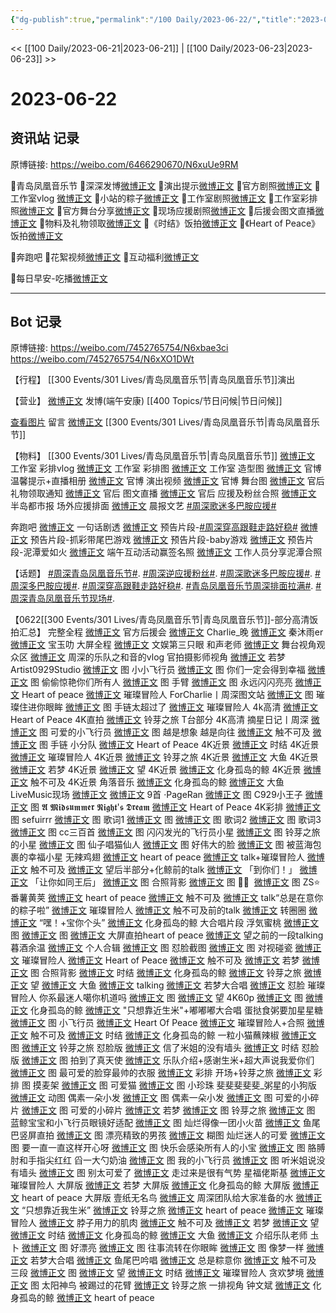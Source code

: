 ```yaml
---
{"dg-publish":true,"permalink":"/100 Daily/2023-06-22/","title":"2023-06-22","created":"2023-06-29T22:01:13.650+08:00","updated":"2023-08-25T12:48:52.809+08:00"}
---
```



<< [[100 Daily/2023-06-21\|2023-06-21]] | [[100 Daily/2023-06-23\|2023-06-23]] >>

# 2023-06-22

## 资讯站 记录

原博链接: https://weibo.com/6466290670/N6xuUe9RM

🌟青岛凤凰音乐节
🌷深深发博[微博正文](https://m.weibo.cn/6466290670/4915549240559166)
🌷演出提示[微博正文](https://m.weibo.cn/6466290670/4915359339250570)
🌷官方剧照[微博正文](https://m.weibo.cn/6466290670/4915566421481796)
🌷工作室vlog [微博正文](https://m.weibo.cn/6466290670/4915364556703853)
🌷小站的粽子[微博正文](https://m.weibo.cn/6466290670/4915551787555994)
🌷工作室剧照[微博正文](https://m.weibo.cn/6466290670/4915556245834046)
🌷工作室彩排照[微博正文](https://m.weibo.cn/6466290670/4915492701078673)
🌷官方舞台分享[微博正文](https://m.weibo.cn/6466290670/4915548905018516)
🌷现场应援剧照[微博正文](https://m.weibo.cn/6466290670/4915440332313910)
🌷后援会图文直播[微博正文](https://m.weibo.cn/6466290670/4915360031837338)
🌷物料及礼物领取[微博正文](https://m.weibo.cn/6466290670/4915360622446955)
🌷《时结》饭拍[微博正文](https://m.weibo.cn/6466290670/4915579783480649)
🌷《Heart of Peace》饭拍[微博正文](https://m.weibo.cn/6466290670/4915579452656153)

🌟奔跑吧
🌷花絮视频[微博正文](https://m.weibo.cn/6466290670/4915441929554234)
🌷互动福利[微博正文](https://m.weibo.cn/6466290670/4915481238311356)

🌟每日早安-吃播[微博正文](https://m.weibo.cn/6466290670/4915357728376968)

---
## Bot 记录

原博链接: https://weibo.com/7452765754/N6xbae3ci
https://weibo.com/7452765754/N6xXO1DWt

【行程】
[[300 Events/301 Lives/青岛凤凰音乐节\|青岛凤凰音乐节]]演出

【营业】
[微博正文](http://weibo.com/1736988591/N6wuh8jKA) 发博(端午安康) [[400 Topics/节日问候\|节日问候]]

[查看图片](https://wx3.sinaimg.cn/large/6eb293b4gy1hf7ewg4mdzj20yi0gtgmw.jpg) 留言 [微博正文](http://weibo.com/1736988591/N6nkqofnm) [[300 Events/301 Lives/青岛凤凰音乐节\|青岛凤凰音乐节]]

【物料】
[[300 Events/301 Lives/青岛凤凰音乐节\|青岛凤凰音乐节]]
[微博正文](http://weibo.com/7478855230/N6rFjxWqc) 工作室 彩排vlog
[微博正文](http://weibo.com/7478855230/N6v0T6Wo4) 工作室 彩排图
[微博正文](http://weibo.com/7478855230/N6wFs5cfi) 工作室 造型图
[微博正文](http://weibo.com/7049436181/N6rqvmQSo) 官博 温馨提示+直播相册
[微博正文](http://weibo.com/7049436181/N6wu1eelA) 官博 演出视频
[微博正文](http://weibo.com/7049436181/N6wV1o5ja) 官博 舞台图
[微博正文](http://weibo.com/5248300719/N6oDtBWEo) 官后 礼物领取通知
[微博正文](http://weibo.com/5248300719/N6qwsnEaM) 官后 图文直播
[微博正文](http://weibo.com/5248300719/N6tt9xOiW) 官后 应援及粉丝合照
[微博正文](https://weibo.com/1668589317/N6uoZEnIk) 半岛都市报 场外应援排面
[微博正文](https://weibo.com/5883814680/N6ssge4aE) 晨报文艺 [#周深歌迷多巴胺应援#](https://s.weibo.com/weibo?q=%23%E5%91%A8%E6%B7%B1%E6%AD%8C%E8%BF%B7%E5%A4%9A%E5%B7%B4%E8%83%BA%E5%BA%94%E6%8F%B4%23)

奔跑吧
[微博正文](https://weibo.com/5242381821/N6sQBgxQ3) 一句话剧透
[微博正文](https://weibo.com/5242381821/N6tDjw3Lg) 预告片段-[#周深穿高跟鞋走路好稳#](https://s.weibo.com/weibo?q=%23%E5%91%A8%E6%B7%B1%E7%A9%BF%E9%AB%98%E8%B7%9F%E9%9E%8B%E8%B5%B0%E8%B7%AF%E5%A5%BD%E7%A8%B3%23)
[微博正文](https://weibo.com/5242381821/N6u1Fv3qB) 预告片段-抓彩带尾巴游戏
[微博正文](https://weibo.com/5242381821/N6udQpAZR) 预告片段-baby游戏
[微博正文](https://weibo.com/5242381821/N6uq1croI) 预告片段-泥潭爱如火
[微博正文](https://weibo.com/5242381821/N6uGh7Sdr) 端午互动活动赢签名照
[微博正文](http://weibo.com/2186572027/N6uAun0JC) 工作人员分享泥潭合照

【话题】
[#周深青岛凤凰音乐节#](https://s.weibo.com/weibo?q=%23%E5%91%A8%E6%B7%B1%E9%9D%92%E5%B2%9B%E5%87%A4%E5%87%B0%E9%9F%B3%E4%B9%90%E8%8A%82%23).
[#周深逆应援粉丝#](https://s.weibo.com/weibo?q=%23%E5%91%A8%E6%B7%B1%E9%80%86%E5%BA%94%E6%8F%B4%E7%B2%89%E4%B8%9D%23).
[#周深歌迷多巴胺应援#](https://s.weibo.com/weibo?q=%23%E5%91%A8%E6%B7%B1%E6%AD%8C%E8%BF%B7%E5%A4%9A%E5%B7%B4%E8%83%BA%E5%BA%94%E6%8F%B4%23).
[#周深多巴胺应援#](https://s.weibo.com/weibo?q=%23%E5%91%A8%E6%B7%B1%E5%A4%9A%E5%B7%B4%E8%83%BA%E5%BA%94%E6%8F%B4%23) ​​​.
[#周深穿高跟鞋走路好稳#](https://s.weibo.com/weibo?q=%23%E5%91%A8%E6%B7%B1%E7%A9%BF%E9%AB%98%E8%B7%9F%E9%9E%8B%E8%B5%B0%E8%B7%AF%E5%A5%BD%E7%A8%B3%23).
[#青岛凤凰音乐节周深排面拉满#](https://s.weibo.com/weibo?q=%23%E9%9D%92%E5%B2%9B%E5%87%A4%E5%87%B0%E9%9F%B3%E4%B9%90%E8%8A%82%E5%91%A8%E6%B7%B1%E6%8E%92%E9%9D%A2%E6%8B%89%E6%BB%A1%23).
[#周深青岛凤凰音乐节现场#](https://s.weibo.com/weibo?q=%23%E5%91%A8%E6%B7%B1%E9%9D%92%E5%B2%9B%E5%87%A4%E5%87%B0%E9%9F%B3%E4%B9%90%E8%8A%82%E7%8E%B0%E5%9C%BA%23).

【0622[[300 Events/301 Lives/青岛凤凰音乐节\|青岛凤凰音乐节]]-部分高清饭拍汇总】
完整全程
[微博正文](http://weibo.com/5248300719/N6XxXAmPh) 官方后援会
[微博正文](http://weibo.com/7218953509/N6xUcF9Sg) Charlie_晚
[微博正文](https://weibo.com/5850940655/N6xyNmvMq) 秦沐雨er
[微博正文](https://weibo.com/2645753453/N6AEntnsq) 宝玉叻 大屏全程
[微博正文](https://weibo.com/1371117067/N6wiajKmS) 文娱第三只眼
和声老师
[微博正文](http://weibo.com/5999830504/N6wrkh1wY) 舞台视角观众区
[微博正文](https://weibo.com/5999830504/N6AV1BqHA) 周深的乐队之和音的vlog
官拍摄影师视角
[微博正文](https://weibo.com/1825651663/N6ArCvRgw) 若梦
Artist0929Studio
[微博正文](http://weibo.com/6873250805/N6w5JEZNi) 图 小小飞行员
[微博正文](https://weibo.com/6873250805/N6wgNwolV) 图 你们一定会得到幸福
[微博正文](https://weibo.com/6873250805/N6wX264HB) 图 偷偷惊艳你们所有人
[微博正文](https://weibo.com/6873250805/N6DoTjHPz) 图 手臂
[微博正文](https://weibo.com/6873250805/N6DHp4C0g) 图 永远闪闪亮亮
[微博正文](https://weibo.com/6873250805/N6zlvihZb) Heart of peace
[微博正文](http://weibo.com/6873250805/N6M0d8Vrd) 璀璨冒险人
ForCharlie丨周深图文站
[微博正文](http://weibo.com/6987697229/N6w8NDZkW) 图 璀璨住进你眼眸
[微博正文](https://weibo.com/6987697229/N6D2y4VL9) 图 手链太超过了
[微博正文](http://weibo.com/6987697229/N6GH2r96t) 璀璨冒险人 4k高清
[微博正文](http://weibo.com/6987697229/N6MhDxrlf) Heart of Peace 4K直拍
[微博正文](http://weibo.com/6987697229/N6NHboTpk) 铃芽之旅 T台部分 4K高清
摘星日记丨周深
[微博正文](https://weibo.com/6859101100/N6wbjnyIl) 图 可爱的小飞行员
[微博正文](https://weibo.com/6859101100/N6wDFhDnl) 图 越是想象 越是向往
[微博正文](https://weibo.com/6859101100/N6xokrk3t) 触不可及
[微博正文](https://weibo.com/6859101100/N6DZuE62J) 图 手链
小分队
[微博正文](http://weibo.com/5516625428/N6x0W6yjI) Heart of Peace 4K近景
[微博正文](http://weibo.com/5516625428/N6xe2r3KS) 时结 4K近景
[微博正文](https://weibo.com/5516625428/N6xDUqfkp) 璀璨冒险人 4K近景
[微博正文](https://weibo.com/5516625428/N6ydy2fLX) 铃芽之旅 4K近景
[微博正文](https://weibo.com/5516625428/N6A1zBKIi) 大鱼 4K近景
[微博正文](https://weibo.com/5516625428/N6E0wx39P) 若梦 4K近景
[微博正文](http://weibo.com/5516625428/N6EtTCVOw) 望 4K近景
[微博正文](http://weibo.com/5516625428/N6EDTgOsk) 化身孤岛的鲸 4K近景
[微博正文](http://weibo.com/5516625428/N6EYFiG0p) 触不可及 4K近景
角落音乐
[微博正文](http://weibo.com/1781434904/N6w8Skuei) 化身孤岛的鲸
[微博正文](https://weibo.com/1781434904/N6wixnJbM) 大鱼
LiveMusic现场
[微博正文](http://weibo.com/2099868183/N6waODyqt)
[微博正文](http://weibo.com/2099868183/N6wZMD5lq) 9首
·PageRan
[微博正文](https://weibo.com/7633014126/N6wLNo9jt) 图 C929小王子
[微博正文](https://weibo.com/7633014126/N6BH4ex7J) 图 𝕬 𝕸𝖎𝖉𝖘𝖚𝖒𝖒𝖊𝖗 𝕹𝖎𝖌𝖍𝖙'𝖘 𝕯𝖗𝖊𝖆𝖒
[微博正文](https://weibo.com/7633014126/N6C4fc7rr) Heart of Peace 4K彩排
[微博正文](https://weibo.com/7633014126/N6EezjP0I) 图
sefuirrr
[微博正文](https://weibo.com/7316571481/N6wwvsVxa) 图 歌词1
[微博正文](http://weibo.com/7316571481/N6wCxgQNR) 图
[微博正文](https://weibo.com/7316571481/N6wO43A16) 图 歌词2
[微博正文](https://weibo.com/7316571481/N6xlx1p8m) 图 歌词3
[微博正文](https://weibo.com/7316571481/N6BG6defS) 图
cc三百首
[微博正文](https://weibo.com/6598167739/N6waT5LQa) 图 闪闪发光的飞行员小星
[微博正文](https://weibo.com/6598167739/N6wqLkuSL) 图 铃芽之旅的小星
[微博正文](https://weibo.com/6598167739/N6xcBusLJ) 图 仙子唱猫仙人
[微博正文](https://weibo.com/6598167739/N6xBJCavW) 图 好伟大的脸
[微博正文](https://weibo.com/6598167739/N6xGO0siu) 图 被蓝海包裹的幸福小星
无辣鸡翅
[微博正文](http://weibo.com/7495641082/N6waAc8Hf) heart of peace
[微博正文](https://weibo.com/7495641082/N6wsuCmDE) talk+璀璨冒险人
[微博正文](https://weibo.com/7495641082/N6wUhlCNH) 触不可及
[微博正文](https://weibo.com/7495641082/N6yp3lbv4) 望后半部分+化鲸前的talk
[微博正文](https://weibo.com/7495641082/N6BXHwEm8) 「到你们！」
[微博正文](https://weibo.com/7495641082/N6CZyaO3t) 「让你如同王后」
[微博正文](https://weibo.com/7495641082/N6DiEwLBU) 图 合照背影
[微博正文](https://weibo.com/7495641082/N6DmeqAHG) 图 👐🏻 ​​​
[微博正文](https://weibo.com/7495641082/N6DiEwLBU) 图 ZS⭐
番薯黄荚
[微博正文](http://weibo.com/1786590437/N6wfwzh34) heart of peace
[微博正文](https://weibo.com/1786590437/N6wjd2E5G) 触不可及
[微博正文](https://weibo.com/1786590437/N6wzqzX7O) talk“总是在意你的粽子啦”
[微博正文](https://weibo.com/1786590437/N6x7r9AW5) 璀璨冒险人
[微博正文](https://weibo.com/1786590437/N6zQHkdKC) 触不可及前的talk
[微博正文](https://weibo.com/1786590437/N6B7J6Rk3) 转圈圈
[微博正文](https://weibo.com/1786590437/N6BD5uglg) “嘿！+宝你个头”
[微博正文](https://weibo.com/1786590437/N6Dae9nnY) 化身孤岛的鲸 大合唱片段
浮気蜜桃
[微博正文](https://weibo.com/7456128047/N6vPCybGk) 图
[微博正文](https://weibo.com/7456128047/N6vYArUAp) 图
[微博正文](https://weibo.com/7456128047/N6wqpsrvb) 大屏直拍heart of peace
[微博正文](https://weibo.com/7456128047/N6xUnhnWH) 望之前的一段talking
暮酒余温
[微博正文](https://weibo.com/2891278372/N6xEjevxj) 个人合辑
[微博正文](http://weibo.com/2891278372/N6wCP0Lom) 图 怼脸截图
[微博正文](https://weibo.com/2891278372/N6wREcMnr) 图 对视碰瓷
[微博正文](https://weibo.com/2891278372/N6wYO5Tui) 璀璨冒险人
[微博正文](https://weibo.com/2891278372/N6x1P8F3L) Heart of Peace
[微博正文](https://weibo.com/2891278372/N6x5OFkJe) 触不可及
[微博正文](https://weibo.com/2891278372/N6x9bCkn0) 若梦
[微博正文](https://weibo.com/2891278372/N6xhRts7A) 图 合照背影
[微博正文](https://weibo.com/2891278372/N6xko44Yi) 时结
[微博正文](https://weibo.com/2891278372/N6xnSjLYb) 化身孤岛的鲸
[微博正文](https://weibo.com/2891278372/N6xrPy3jq) 铃芽之旅
[微博正文](https://weibo.com/2891278372/N6xv1z2oR) 望
[微博正文](https://weibo.com/2891278372/N6xBg6zxp) 大鱼
[微博正文](http://weibo.com/2891278372/N6xPF2ZGu) talking
[微博正文](http://weibo.com/2891278372/N6F7eAecz) 若梦大合唱
[微博正文](http://weibo.com/2891278372/N6Lm4iCuL) 怼脸 璀璨冒险人
你系最迷人噶你机道吗
[微博正文](https://weibo.com/7724525486/N6wy2AF3d) 图
[微博正文](http://weibo.com/7724525486/N6wD2f9I9) 望 4K60p
[微博正文](https://weibo.com/7724525486/N6ygS49n6) 图
[微博正文](https://weibo.com/7724525486/N6BQocnXe) 化身孤岛的鲸
[微博正文](https://weibo.com/7724525486/N6XEj8YfG) "只想靠近生米"+嘟嘟嘟大合唱
蛋挞食粥要加星星糖
[微博正文](https://weibo.com/6048634807/N6wkV35tF) 图 小飞行员
[微博正文](http://weibo.com/6048634807/N6wHZhcE5) Heart Of Peace
[微博正文](https://weibo.com/6048634807/N6xap1Rfj) 璀璨冒险人+合照
[微博正文](https://weibo.com/6048634807/N6Cfy5uaZ) 触不可及
[微博正文](https://weibo.com/6048634807/N6CUfBAFg) 时结
[微博正文](https://weibo.com/6048634807/N6DVRi9yH) 化身孤岛的鲸
一粒小猫蘸辣椒
[微博正文](https://weibo.com/1824010843/N6wPVAFLo) 图
[微博正文](https://weibo.com/1824010843/N6xgTaxNL) 铃芽之旅 怼脸版
[微博正文](https://weibo.com/1824010843/N6xxk4d8m) 信了米姐的没有墙头
[微博正文](https://weibo.com/1824010843/N6BUntEsq) 时结 怼脸版
[微博正文](https://weibo.com/1824010843/N6Depwpx0) 图 拍到了真天使
[微博正文](https://weibo.com/1824010843/N6DTUnpY7) 乐队介绍+感谢生米+超大声说我爱你们
[微博正文](https://weibo.com/1824010843/N6E4dzBPM) 图 最可爱的脸穿最帅的衣服
[微博正文](https://weibo.com/1824010843/N6OEkcQUt) 彩排 开场+铃芽之旅
[微博正文](https://weibo.com/1824010843/N6OKdm2cZ) 彩排 图 摸麦架
[微博正文](https://weibo.com/1824010843/N6Pb3i7CZ) 图 可爱猫
[微博正文](https://weibo.com/1824010843/N6PkGvBqF) 图 小珍珠
斐斐斐斐斐_粥星的小狗版
[微博正文](https://weibo.com/6029931641/N6wm86oHB) 动图 偶素一朵小发
[微博正文](https://weibo.com/6029931641/N6xBW34tA) 图 偶素一朵小发
[微博正文](https://weibo.com/6029931641/N6EG42FMv) 图 可爱的小碎片
[微博正文](https://weibo.com/6029931641/N6EL4kL1X) 图 可爱的小碎片
[微博正文](https://weibo.com/6029931641/N6FoW3V4L) 若梦
[微博正文](https://weibo.com/6029931641/N6G868PJ0) 图 铃芽之旅
[微博正文](https://weibo.com/6029931641/N6GoHnZ7k) 图 蓝鲸宝宝和小飞行员眼镜好适配
[微博正文](https://weibo.com/6029931641/N6GS0B8em) 图 灿烂得像一团小火苗
[微博正文](https://weibo.com/6029931641/N6LTVbtOv) 鱼尾巴竖屏直拍
[微博正文](https://weibo.com/6029931641/N6PTSDDs7) 图 漂亮精致的男孩
[微博正文](https://weibo.com/6029931641/N6PZ9gsMY) 糊图 灿烂迷人的可爱
[微博正文](https://weibo.com/6029931641/N6Q9nDmlS) 图 要一直一直这样开心呀
[微博正文](https://weibo.com/6029931641/N6VoUmtvA) 图 快乐会感染所有人的小宝
[微博正文](https://weibo.com/6029931641/N6Vye2JUz) 图 胳膊肘和手指尖红红
舀一大勺奶油
[微博正文](https://weibo.com/6056974242/N6wjC6jm6) 图 我的小飞行员
[微博正文](https://weibo.com/6056974242/N6wvtkzD4) 图 听米姐说没有墙头
[微博正文](https://weibo.com/6056974242/N6x1UngmR) 图 别太可爱了
[微博正文](https://weibo.com/6056974242/N6xrKgabt) 走过来是很有气势
星福佬斯基
[微博正文](https://weibo.com/1805452281/N6wbuBaKW) 璀璨冒险人 大屏版
[微博正文](https://weibo.com/1805452281/N6whClWNZ) 若梦 大屏版
[微博正文](https://weibo.com/1805452281/N6wk8iI55) 化身孤岛的鲸 大屏版
[微博正文](https://weibo.com/1805452281/N6wtUDxyD) heart of peace 大屏版
壹纸无名鸟
[微博正文](http://weibo.com/3043793905/N6tqLwscw) 周深团队给大家准备的水
[微博正文](https://weibo.com/3043793905/N6weYy8Yu) “只想靠近我生米”
[微博正文](https://weibo.com/3043793905/N6wpq1ZAd) 铃芽之旅
[微博正文](https://weibo.com/3043793905/N6wBEwl6I) heart of peace
[微博正文](https://weibo.com/3043793905/N6wFAC0Ld) 璀璨冒险人
[微博正文](https://weibo.com/3043793905/N6wICy0JT) 脖子用力的肌肉
[微博正文](https://weibo.com/3043793905/N6wUieRDs) 触不可及
[微博正文](https://weibo.com/3043793905/N6xcetLDI) 若梦
[微博正文](https://weibo.com/3043793905/N6xfav9Tf) 望
[微博正文](https://weibo.com/3043793905/N6xkDs3eS) 时结
[微博正文](https://weibo.com/3043793905/N6xth7peb) 化身孤岛的鲸
[微博正文](https://weibo.com/3043793905/N6xvZvVDu) 大鱼
[微博正文](https://weibo.com/3043793905/N6D50fyP9) 介绍乐队老师
圡卜
[微博正文](https://weibo.com/7515745168/N6wpCof3C) 图 好漂亮
[微博正文](https://weibo.com/7515745168/N6wGQncsT) 图 往事流转在你眼眸
[微博正文](https://weibo.com/7515745168/N6xMxgKvd) 图 像梦一样
[微博正文](https://weibo.com/7515745168/N6weSqkR7) 若梦大合唱
[微博正文](https://weibo.com/7515745168/N6xF80L83) 鱼尾巴吟唱
[微博正文](https://weibo.com/7515745168/N6xQevqRj) 总是粽意你
[微博正文](https://weibo.com/7515745168/N6yovqGfj) 触不可及 三段
[微博正文](http://weibo.com/7515745168/N6Mi1rlK3) 图
[微博正文](https://weibo.com/7515745168/N6Wqce00E) 望
[微博正文](https://weibo.com/7515745168/N6WCsb1Yr) 时结
[微博正文](https://weibo.com/7515745168/N6WOD7Lfs) 璀璨冒险人
贪欢梦境
[微博正文](https://weibo.com/5856955907/N6wrRzSXg) 图 太阳神鸟
被踢过的花臂
[微博正文](http://weibo.com/6594404957/N6wxFgbU4) 铃芽之旅 一排视角
钟文斌
[微博正文](http://weibo.com/1563251272/N6w1EaolK) 化身孤岛的鲸
[微博正文](https://weibo.com/1563251272/N6wjDD8ao) heart of peace
